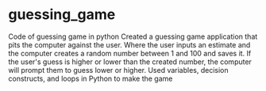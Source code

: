 # guessing_game
Code of guessing game in python
Created a guessing game application that pits the computer against the user. 
Where the user inputs an estimate and the computer creates a random number between 1 and 100 and saves it. 
If the user's guess is higher or lower than the created number, the computer will prompt them to guess lower or higher.
Used variables, decision constructs, and loops in Python to make the game
